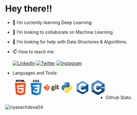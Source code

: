 

<h1 align="left">Hey there!!</h1>


- 🌱 I’m currently learning Deep Learning.
- 👯 I’m looking to collaborate on Machine Learning.
- 🤔 I’m looking for help with Data Structures & Algorithms.


- 📫 How to reach me:

	[![LinkedIn](https://img.shields.io/badge/LinkedIn-0077B5?style=flat-square&logo=linkedin&logoColor=white)](https://www.linkedin.com/in/riyasachdeva04/)
	[![Twitter](https://img.shields.io/badge/Twitter-1DA1F2?style=flat-square&logo=twitter&logoColor=white)](https://twitter.com/riiiwtff)
	[![Instagram](https://img.shields.io/badge/Instagram-E4405F?style=flat-square&logo=instagram&logoColor=white)](https://www.instagram.com/riii2048/)

- Languages and Tools:
	
	<p>
	<img align="left" alt="HTML5" width="50px" src="https://raw.githubusercontent.com/github/explore/master/topics/html/html.png" />
	<img align="left" alt="CSS3" width="50px" src="https://raw.githubusercontent.com/github/explore/master/topics/css/css.png" />
	<img align="left" alt="Git" width="50px" src="https://raw.githubusercontent.com/github/explore/master/topics/git/git.png" />
	<img align="left" alt="Python" width="50px" src="https://raw.githubusercontent.com/github/explore/master/topics/python/python.png" />
	<img align="left" alt="C" width="50px" src="https://raw.githubusercontent.com/github/explore/master/topics/c/c.png" />
	<img align="left" alt="C++" width="50px" src="https://raw.githubusercontent.com/github/explore/master/topics/cpp/cpp.png" />
	</p><br></br>
		
- Github Stats:

<p><img align="left" src="https://github-readme-streak-stats.herokuapp.com/?user=riyasachdeva04" alt="riyasachdeva04" /></p>
